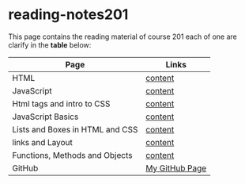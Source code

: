 # reading-notes201

This page contains the reading material of course 201 each of one are clarify in the **table** below:

| Page                            | Links                                                                              |
| ------------------------------- | ---------------------------------------------------------------------------------- |
| HTML                            | [content](https://mohammed-khamees.github.io/reading-notes201/Html)                |
| JavaScript                      | [content](https://mohammed-khamees.github.io/reading-notes201/Js)                  |
| Html tags and intro to CSS      | [content](https://mohammed-khamees.github.io/reading-notes201/StyleByHtmlAndCSS)   |
| JavaScript Basics               | [content](https://mohammed-khamees.github.io/reading-notes201/JsBasics)            |
| Lists and Boxes in HTML and CSS | [content](https://mohammed-khamees.github.io/reading-notes201/ListsAndBoxs)        |
| links and Layout                | [content](https://mohammed-khamees.github.io/reading-notes201/LinksandLayout)      |
| Functions, Methods and Objects  | [content](https://mohammed-khamees.github.io/reading-notes201/FunctionsAndmethods) |
| GitHub                          | [My GitHub Page](https://github.com/mohammed-khamees)                              |
